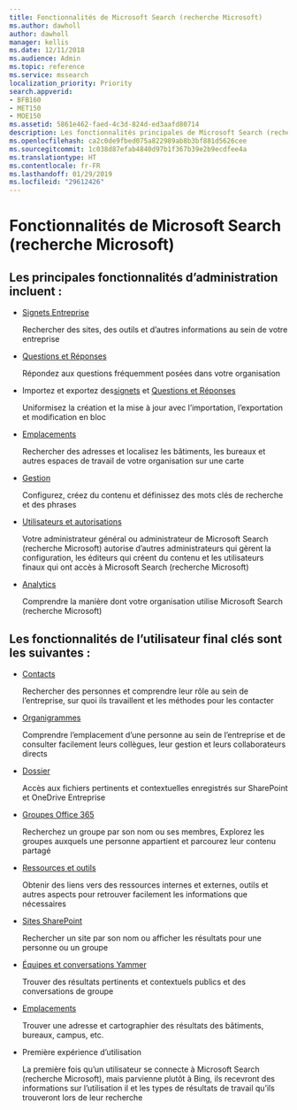 ```yaml
---
title: Fonctionnalités de Microsoft Search (recherche Microsoft)
ms.author: dawholl
author: dawholl
manager: kellis
ms.date: 12/11/2018
ms.audience: Admin
ms.topic: reference
ms.service: mssearch
localization_priority: Priority
search.appverid:
- BFB160
- MET150
- MOE150
ms.assetid: 5861e462-faed-4c3d-824d-ed3aafd80714
description: Les fonctionnalités principales de Microsoft Search (recherche Microsoft) pour les administrateurs et les utilisateurs finaux incluent des signets, Questions et Réponses, des informations et des analyses de données et de gestion
ms.openlocfilehash: ca2c0de9fbed075a822989ab8b3bf881d5626cee
ms.sourcegitcommit: 1c038d87efab4840d97b1f367b39e2b9ecdfee4a
ms.translationtype: HT
ms.contentlocale: fr-FR
ms.lasthandoff: 01/29/2019
ms.locfileid: "29612426"
---
```

# <a name="features-of-microsoft-search"></a>Fonctionnalités de Microsoft Search (recherche Microsoft)

## <a name="key-admin-features-include"></a>Les principales fonctionnalités d’administration incluent :

- [Signets Entreprise](create-and-manage-bookmarks.md)
    
    Rechercher des sites, des outils et d’autres informations au sein de votre entreprise
    
- [Questions et Réponses](create-and-manage-qas.md)
    
    Répondez aux questions fréquemment posées dans votre organisation
    
- Importez et exportez des[signets](bulk-create-bookmarks.md) et [Questions et Réponses](bulk-create-qas.md)
    
    Uniformisez la création et la mise à jour avec l’importation, l’exportation et modification en bloc

- [Emplacements](locations.md)
    
    Rechercher des adresses et localisez les bâtiments, les bureaux et autres espaces de travail de votre organisation sur une carte
    
- [Gestion](set-up-microsoft-search.md)
    
    Configurez, créez du contenu et définissez des mots clés de recherche et des phrases
    
- [Utilisateurs et autorisations](add-users.md)
    
    Votre administrateur général ou administrateur de Microsoft Search (recherche Microsoft) autorise d’autres administrateurs qui gèrent la configuration, les éditeurs qui créent du contenu et les utilisateurs finaux qui ont accès à Microsoft Search (recherche Microsoft)
    
- [Analytics](get-insights.md) 
    
    Comprendre la manière dont votre organisation utilise Microsoft Search (recherche Microsoft) 
    
## <a name="key-end-user-features-include"></a>Les fonctionnalités de l’utilisateur final clés sont les suivantes :

- [Contacts](use/find-people-and-groups.md)
    
    Rechercher des personnes et comprendre leur rôle au sein de l’entreprise, sur quoi ils travaillent et les méthodes pour les contacter
    
- [Organigrammes](use/find-people-and-groups.md)
    
    Comprendre l’emplacement d’une personne au sein de l’entreprise et de consulter facilement leurs collègues, leur gestion et leurs collaborateurs directs
    
- [Dossier](use/find-files.md)
    
    Accès aux fichiers pertinents et contextuelles enregistrés sur SharePoint et OneDrive Entreprise
    
- [Groupes Office 365](use/find-people-and-groups.md)
    
    Recherchez un groupe par son nom ou ses membres, Explorez les groupes auxquels une personne appartient et parcourez leur contenu partagé
    
- [Ressources et outils](use/find-resources-tools-and-more.md)
    
    Obtenir des liens vers des ressources internes et externes, outils et autres aspects pour retrouver facilement les informations que nécessaires
    
- [Sites SharePoint](use/find-sharepoint-sites.md)
    
    Rechercher un site par son nom ou afficher les résultats pour une personne ou un groupe
    
- [Équipes et conversations Yammer](use/find-conversations.md)
    
    Trouver des résultats pertinents et contextuels publics et des conversations de groupe

- [Emplacements](use/find-locations.md)
    
    Trouver une adresse et cartographier des résultats des bâtiments, bureaux, campus, etc.
    
- Première expérience d’utilisation
    
    La première fois qu’un utilisateur se connecte à Microsoft Search (recherche Microsoft), mais parvienne plutôt à Bing, ils recevront des informations sur l’utilisation il et les types de résultats de travail qu’ils trouveront lors de leur recherche